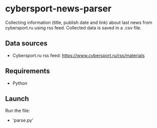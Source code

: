 # cybersport-news-parser

Collecting information (title, publish date and link) about last news from cybersport.ru using rss feed. Collected data is saved in a .csv file.

## Data sources
* Cybersport.ru rss feed: https://www.cybersport.ru/rss/materials

## Requirements
* Python

## Launch
Run the file:

* 'parse.py'